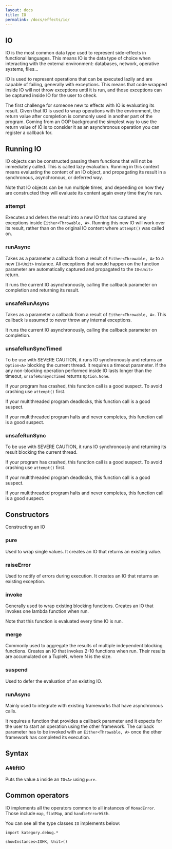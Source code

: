 ```yaml
---
layout: docs
title: IO
permalink: /docs/effects/io/
---
```


## IO

IO is the most common data type used to represent side-effects in functional languages.
This means IO is the data type of choice when interacting with the external environment: databases, network, operative systems, files...

IO is used to represent operations that can be executed lazily and are capable of failing, generally with exceptions.
This means that code wrapped inside IO will not throw exceptions until it is run, and those exceptions can be captured inside IO for the user to check.

The first challenge for someone new to effects with IO is evaluating its result. Given that IO is used to wrap operations with the environment, 
the return value after completion is commonly used in another part of the program.
Coming from an OOP background the simplest way to use the return value of IO is to consider it as an asynchronous operation you can register a callback for.

## Running IO

IO objects can be constructed passing them functions that will not be immediately called. This is called lazy evaluation.
Running in this context means evaluating the content of an IO object, and propagating its result in a synchronous, asynchronous, or deferred way.

Note that IO objects can be run multiple times, and depending on how they are constructed they will evaluate its content again every time they're run.

### attempt

Executes and defers the result into a new IO that has captured any exceptions inside `Either<Throwable, A>`.
Running this new IO will work over its result, rather than on the original IO content where `attempt()` was called on.

### runAsync

Takes as a parameter a callback from a result of `Either<Throwable, A>` to a new `IO<Unit>` instance.
All exceptions that would happen on the function parameter are automatically captured and propagated to the `IO<Unit>` return.

It runs the current IO asynchronously, calling the callback parameter on completion and returning its result.

### unsafeRunAsync

Takes as a parameter a callback from a result of `Either<Throwable, A>`.
This callback is assumed to never throw any internal exceptions.

It runs the current IO asynchronously, calling the callback parameter on completion.

### unsafeRunSyncTimed

To be use with SEVERE CAUTION, it runs IO synchronously and returns an `Option<A>` blocking the current thread. It requires a timeout parameter.
If the any non-blocking operation performed inside IO lasts longer than the timeout, `unsafeRunSyncTimed` returns `Option.None`.

If your program has crashed, this function call is a good suspect. To avoid crashing use `attempt()` first.

If your multithreaded program deadlocks, this function call is a good suspect.

If your multithreaded program halts and never completes, this function call is a good suspect.

### unsafeRunSync

To be use with SEVERE CAUTION, it runs IO synchronously and returning its result blocking the current thread.

If your program has crashed, this function call is a good suspect. To avoid crashing use `attempt()` first.

If your multithreaded program deadlocks, this function call is a good suspect.

If your multithreaded program halts and never completes, this function call is a good suspect.

## Constructors

Constructing an IO 

### pure

Used to wrap single values. It creates an IO that returns an existing value.

### raiseError

Used to notify of errors during execution. It creates an IO that returns an existing exception.

### invoke

Generally used to wrap existing blocking functions. Creates an IO that invokes one lambda function when run.

Note that this function is evaluated every time IO is run.

### merge

Commonly used to aggregate the results of multiple independent blocking functions. Creates an IO that invokes 2-10 functions when run. Their results are accumulated on a TupleN, where N is the size.

### suspend

Used to defer the evaluation of an existing IO.

### runAsync

Mainly used to integrate with existing frameworks that have asynchronous calls.

It requires a function that provides a callback parameter and it expects for the user to start an operation using the other framework.
The callback parameter has to be invoked with an `Either<Throwable, A>` once the other framework has completed its execution.

## Syntax

### A#liftIO

Puts the value `A` inside an `IO<A>` using `pure`.

## Common operators

IO implements all the operators common to all instances of `MonadError`. Those include `map`, `flatMap`, and `handleErrorWith`.

You can see all the type classes `IO` implements below:

```kotlin:ank
import kategory.debug.*

showInstances<IOHK, Unit>()
```
